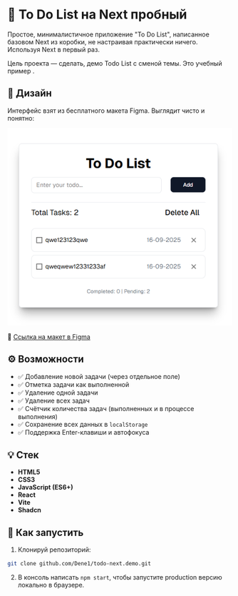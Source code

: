 # 📝 To Do List на Next пробный

Простое, минималистичное приложение "To Do List", написанное базовом Next из коробки, не настраивая практически ничего. Используя Next в первый раз.

Цель проекта — сделать, демо Todo List с сменой темы. Это учебный пример .

## 📸 Дизайн

Интерфейс взят из бесплатного макета Figma. Выглядит чисто и понятно:

<div align="center">
        <img src="./design.png" alt="To Do List Screenshot" /></a>
</div>

🔗 [Ссылка на макет в Figma](https://www.figma.com/design/5g3oOYX6GNlezUCuk1xmaS/To-Do-List)

## ⚙️ Возможности

- ✅ Добавление новой задачи (через отдельное поле)
- ✅ Отметка задачи как выполненной
- ✅ Удаление одной задачи
- ✅ Удаление всех задач
- ✅ Счётчик количества задач (выполненных и в процессе выполнения)
- ✅ Сохранение всех данных в `localStorage`
- ✅ Поддержка Enter-клавиши и автофокуса

## 💡 Стек

- **HTML5**
- **CSS3**
- **JavaScript (ES6+)**  
- **React**  
- **Vite**
- **Shadcn**

## 🚀 Как запустить

1. Клонируй репозиторий:

```bash
git clone github.com/Dene1/todo-next.demo.git
```

2. В консоль написать  ```npm start```, чтобы запустите production версию локально в браузере.